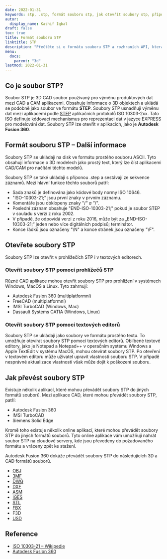 ```yaml
---
date: 2022-01-31
keywords: stp, .stp, formát souboru stp, jak otevřít soubory stp, přípona .stp, přípona stp
autor:
  display_name: Kashif Iqbal
draft: false
toc: true
title: Formát souboru STP
linktitle: STP
description: "Přečtěte si o formátu souboru STP a rozhraních API, která mohou vytvářet a otevírat soubory STP."
menu:
  docs:
    parent: "3d"
lastmod: 2022-01-31
---
```


## Co je soubor STP?

Soubor STP je 3D CAD soubor používaný pro výměnu produktových dat mezi CAD a CAM aplikacemi. Obsahuje informace o 3D objektech a ukládá se podobně jako soubor ve formátu **STEP**. Soubory STP usnadňují výměnu dat mezi aplikacemi podle [STEP](/cs/3d/step/) aplikačních protokolů ISO 10303-2xx. Tato ISO definuje kódovací mechanismus pro reprezentaci dat v jazyce EXPRESS pro modelování dat. Soubory STP lze otevřít v aplikacích, jako je **Autodesk Fusion 360**.

## Formát souboru STP – Další informace

Soubory STP se ukládají na disk ve formátu prostého souboru ASCII. Tyto obsahují informace o 3D modelech jako prostý text, který lze číst aplikacemi CAD/CAM pro načítání těchto modelů.

Soubory STP se také ukládají s příponou .step a sestávají ze sekvence záznamů. Mezi hlavní funkce těchto souborů patří:

* Sada znaků je definována jako kódové body normy ISO 10646.
* "ISO-10303-21;" jsou první znaky v prvním záznamu.
* Komentáře jsou obklopeny znaky "/*" a "*/".
* Poslední záznam obsahuje "END-ISO-10303-21;" pokud je soubor STEP v souladu s verzí z roku 2002.
* V případě, že odpovídá verzi z roku 2016, může být za „END-ISO-10303-21;“ jeden nebo více digitálních podpisů; terminátor.
* Konce řádků jsou označeny "\N\" a konce stránek jsou označeny "\F\".

## Otevřete soubory STP

Soubory STP lze otevřít v prohlížečích STP i v textových editorech.

### Otevřít soubory STP pomocí prohlížečů STP

Různé CAD aplikace mohou otevřít soubory STP pro prohlížení v systémech Windows, MacOS a Linux. Tyto zahrnují:

* Autodesk Fusion 360 (multiplatformní)
* FreeCAD (multiplatformní)
* IMSI TurboCAD (Windows, Mac)
* Dassault Systems CATIA (Windows, Linux)

### Otevřít soubory STP pomocí textových editorů

Soubory STP se ukládají jako soubory ve formátu prostého textu. To umožňuje otevírat soubory STP pomocí textových editorů. Oblíbené textové editory, jako je Notepad a Notepad++ v operačním systému Windows a Apple TextEdit v systému MacOS, mohou otevírat soubory STP. Po otevření v textovém editoru může uživatel upravit vlastnosti souboru STP. V případě nesprávné aktualizace vlastností však může dojít k poškození souboru.

## Jak převést soubory STP

Existuje několik aplikací, které mohou převádět soubory STP do jiných formátů souborů. Mezi aplikace CAD, které mohou převádět soubory STP, patří:

* Autodesk Fusion 360
* IMSI TurboCAD
* Siemens Solid Edge

Kromě toho existuje několik online aplikací, které mohou převádět soubory STP do jiných formátů souborů. Tyto online aplikace vám umožňují nahrát soubor STP na cloudové servery, kde jsou převedeny do požadovaného formátu a vráceny zpět ke stažení.

Autodesk Fusion 360 dokáže převádět soubory STP do následujících 3D a CAD formátů souborů.

* [OBJ](/cs/3d/obj/)
* [3MF](/cs/3d/3mf/)
* [DWG](/cs/cad/dwg/)
* [DXF](/cs/cad/dxf/)
* [ASM](/cs/cad/asm/)
* [IGES](/cs/cad/iges/)
* [STL](/cs/cad/stl/)
* [FBX](/cs/3d/fbx/)
* F3D
* [USD](/cs/3d/usd/)

## Reference

* [ISO 10303-21 – Wikipedie](https://en.wikipedia.org/wiki/ISO_10303-21)
* [Autodesk Fusion 360](https://www.autodesk.com/products/fusion-360/overview)

